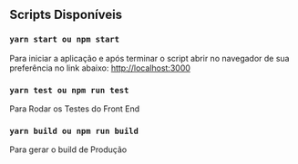 

##  Scripts Disponíveis


### `yarn start ou npm start`

Para iniciar a aplicação
e após terminar o script abrir no navegador de sua preferência no link abaixo:
[http://localhost:3000](http://localhost:3000) 



### `yarn test ou npm run test`

Para Rodar os Testes do Front End

### `yarn build ou npm run build`

Para gerar o build de Produção
